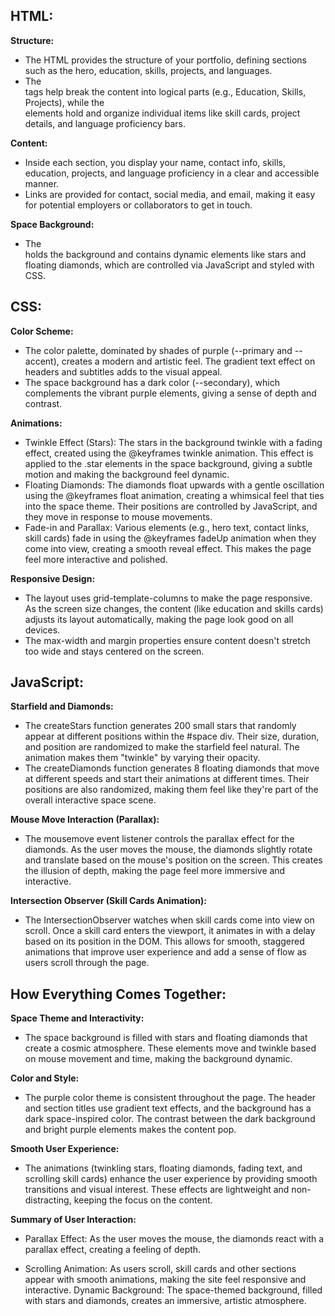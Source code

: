 ## HTML:
**Structure:**

- The HTML provides the structure of your portfolio, defining sections such as the hero, education, skills, projects, and languages.
- The <section> tags help break the content into logical parts (e.g., Education, Skills, Projects), while the <div> elements hold and organize individual items like skill cards, project details, and language proficiency bars.

**Content:**

- Inside each section, you display your name, contact info, skills, education, projects, and language proficiency in a clear and accessible manner.
- Links are provided for contact, social media, and email, making it easy for potential employers or collaborators to get in touch.
  
**Space Background:**

- The <div class="space-background" id="space"> holds the background and contains dynamic elements like stars and floating diamonds, which are controlled via JavaScript and styled with CSS.
  
## CSS:
**Color Scheme:**

- The color palette, dominated by shades of purple (--primary and --accent), creates a modern and artistic feel. The gradient text effect on headers and subtitles adds to the visual appeal.
- The space background has a dark color (--secondary), which complements the vibrant purple elements, giving a sense of depth and contrast.
  
**Animations:**

- Twinkle Effect (Stars): The stars in the background twinkle with a fading effect, created using the @keyframes twinkle animation. This effect is applied to the .star elements in the space background, giving a subtle motion and making the background feel dynamic.
- Floating Diamonds: The diamonds float upwards with a gentle oscillation using the @keyframes float animation, creating a whimsical feel that ties into the space theme. Their positions are controlled by JavaScript, and they move in response to mouse movements.
- Fade-in and Parallax: Various elements (e.g., hero text, contact links, skill cards) fade in using the @keyframes fadeUp animation when they come into view, creating a smooth reveal effect. This makes the page feel more interactive and polished.
  
**Responsive Design:**

- The layout uses grid-template-columns to make the page responsive. As the screen size changes, the content (like education and skills cards) adjusts its layout automatically, making the page look good on all devices.
- The max-width and margin properties ensure content doesn't stretch too wide and stays centered on the screen.
  
## JavaScript:
**Starfield and Diamonds:**

- The createStars function generates 200 small stars that randomly appear at different positions within the #space div. Their size, duration, and position are randomized to make the starfield feel natural. The animation makes them "twinkle" by varying their opacity.
- The createDiamonds function generates 8 floating diamonds that move at different speeds and start their animations at different times. Their positions are also randomized, making them feel like they're part of the overall interactive space scene.
  
**Mouse Move Interaction (Parallax):**

- The mousemove event listener controls the parallax effect for the diamonds. As the user moves the mouse, the diamonds slightly rotate and translate based on the mouse's position on the screen. This creates the illusion of depth, making the page feel more immersive and interactive.
  
**Intersection Observer (Skill Cards Animation):**

- The IntersectionObserver watches when skill cards come into view on scroll. Once a skill card enters the viewport, it animates in with a delay based on its position in the DOM. This allows for smooth, staggered animations that improve user experience and add a sense of flow as users scroll through the page.
  
## How Everything Comes Together:
**Space Theme and Interactivity:**
- The space background is filled with stars and floating diamonds that create a cosmic atmosphere. These elements move and twinkle based on mouse movement and time, making the background dynamic.
  
**Color and Style:**
- The purple color theme is consistent throughout the page. The header and section titles use gradient text effects, and the background has a dark space-inspired color. The contrast between the dark background and bright purple elements makes the content pop.
  
**Smooth User Experience:**
- The animations (twinkling stars, floating diamonds, fading text, and scrolling skill cards) enhance the user experience by providing smooth transitions and visual interest. These effects are lightweight and non-distracting, keeping the focus on the content.
  
**Summary of User Interaction:**
- Parallax Effect: As the user moves the mouse, the diamonds react with a parallax effect, creating a feeling of depth.
  
- Scrolling Animation: As users scroll, skill cards and other sections appear with smooth animations, making the site feel responsive and interactive.
Dynamic Background: The space-themed background, filled with stars and diamonds, creates an immersive, artistic atmosphere.

